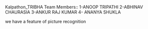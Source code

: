 Kalpathon_TRIBHA
Team Members::
1-ANOOP TRIPATHI 
2-ABHINAV CHAURASIA
3-ANKUR RAJ KUMAR 
4- ANANYA SHUKLA

we have a feature of picture recognition

